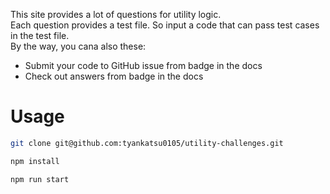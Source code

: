 This site provides a lot of questions for utility logic.  
Each question provides a test file. So input a code that can pass test cases in the test file.  
By the way, you cana also these:

- Submit your code to GitHub issue from badge in the docs
- Check out answers from badge in the docs

# Usage

```bash
git clone git@github.com:tyankatsu0105/utility-challenges.git
```

```bash
npm install
```

```bash
npm run start
```
